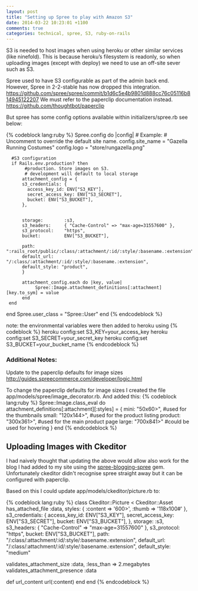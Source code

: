 ```yaml
---
layout: post
title: "Setting up Spree to play with Amazon S3"
date: 2014-03-22 10:23:01 +1100
comments: true
categories: technical, spree, S3, ruby-on-rails
---
```


S3 is needed to host images when using heroku or other similar services (like ninefold). This is because heroku’s filesystem is readonly, so when uploading images (except with deploy) we need to use an off-site sever such as S3.

Spree used to have S3 configurable as part of the admin back end. 
However, Spree in 2-2-stable has now dropped this integration.
https://github.com/spree/spree/commit/b1d6c5e4b9801d888cc76c05116b814945122207
We must refer to the paperclip documentation instead.
https://github.com/thoughtbot/paperclip

But spree has some config options available within initializers/spree.rb
see below:

{% codeblock lang:ruby %}
Spree.config do |config|
       # Example:
       # Uncomment to override the default site name.
       config.site_name = "Gazella Running Costumes"
       config.logo = "store/rungazella.png"

      #S3 configuration
      if Rails.env.production? then
           #production. Store images on S3.
           # development will default to local storage
          attachment_config = {
          s3_credentials: {
            access_key_id: ENV["S3_KEY"],
            secret_access_key: ENV["S3_SECRET"],
            bucket: ENV["S3_BUCKET"],
          },


          storage:        :s3,
          s3_headers:     { "Cache-Control" => "max-age=31557600" },
          s3_protocol:    "https",
          bucket:         ENV["S3_BUCKET"],

          path:          ":rails_root/public/:class/:attachment/:id/:style/:basename.:extension",
          default_url:   "/:class/:attachment/:id/:style/:basename.:extension",
          default_style: "product",
          }

          attachment_config.each do |key, value|
               Spree::Image.attachment_definitions[:attachment][key.to_sym] = value
          end
     end
end
Spree.user_class = "Spree::User"
end
{% endcodeblock %}

note: the environmental variables were then added to heroku using 
{% codeblock %}
heroku config:set S3_KEY=your_access_key
heroku config:set S3_SECRET=your_secret_key
heroku config:set S3_BUCKET=your_bucket_name
{% endcodeblock %} 

### Additional Notes:

Update to the paperclip defaults for image sizes
http://guides.spreecommerce.com/developer/logic.html

To change the paperclip defaults for image sizes I created the file app/models/spree/image_decorator.rb. And added this:
{% codeblock lang:ruby %}
Spree::Image.class_eval do
  attachment_definitions[:attachment][:styles] = {
    mini:     "50x60>", #used for the thumbnails
	small:    "120x144>", #used for the product listing
	product:  "300x361>", #used for the main product page
	large:    "700x841>" #could be used for hovering
  }
end
{% endcodeblock %}

Uploading Images with Ckeditor
------------------------------

I had naively thought that updating the above would allow also work for the blog I had added to my site using the [spree-blogging-spree](https://github.com/stefansenk/spree-blogging-spree) gem. Unfortunately ckeditor didn't recognise spree straight away but it can be configured with paperclip.

Based on this I could update app/models/ckeditor/picture.rb to:

{% codeblock lang:ruby %}
class Ckeditor::Picture < Ckeditor::Asset
  has_attached_file :data,
                    styles: { :content => '600>', :thumb => '118x100#' },
   s3_credentials: {
		  access_key_id: ENV["S3_KEY"],
		  secret_access_key: ENV["S3_SECRET"],
		  bucket: ENV["S3_BUCKET"],
		},
	storage: :s3,
	s3_headers:     { "Cache-Control" => "max-age=31557600" },
	s3_protocol:    "https",
	bucket:         ENV["S3_BUCKET"],
    path: "/:class/:attachment/:id/:style/:basename.:extension",
	default_url:   "/:class/:attachment/:id/:style/:basename.:extension",
	default_style: "medium"

  validates_attachment_size :data, :less_than => 2.megabytes
  validates_attachment_presence :data

  def url_content
    url(:content)
  end
end
{% endcodeblock %}
